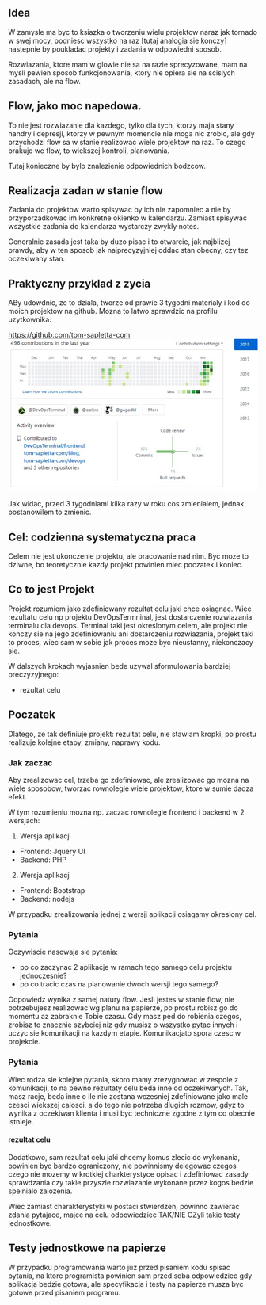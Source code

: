 ## Idea
W zamysle ma byc to ksiazka o tworzeniu wielu projektow naraz jak tornado w swej mocy, podniesc wszystko na raz
[tutaj analogia sie konczy] nastepnie
by poukladac projekty i zadania w odpowiedni sposob.

Rozwiazania, ktore mam w glowie nie sa na razie sprecyzowane,
mam na mysli pewien sposob funkcjonowania, ktory nie opiera sie na scislych zasadach, ale na flow.

## Flow, jako moc napedowa.
To nie jest rozwiazanie dla kazdego, tylko dla tych, ktorzy maja stany handry i depresji, ktorzy w pewnym momencie nie moga nic zrobic, ale gdy przychodzi flow
sa w stanie realizowac wiele projektow na raz.
To czego brakuje we flow, to wiekszej kontroli, planowania.

Tutaj konieczne by bylo znalezienie odpowiednich bodzcow.

## Realizacja zadan w stanie flow
Zadania do projektow warto spisywac by ich nie zapomniec a nie by przyporzadkowac im konkretne okienko w kalendarzu.
Zamiast spisywac wszystkie zadania do kalendarza wystarczy zwykly notes.

Generalnie zasada jest taka by duzo pisac i to otwarcie, jak najblizej prawdy, aby w ten sposob jak najprecyzyjniej oddac stan obecny, czy tez oczekiwany stan.

## Praktyczny przyklad z zycia
ABy udowdnic, ze to dziala, tworze od prawie 3 tygodni materialy i kod do moich projektow na github.
Mozna to latwo sprawdzic na profilu uzytkownika:

https://github.com/tom-sapletta-com
![profile](my_github_profile_calendar.jpg)

Jak widac, przed 3 tygodniami kilka razy w roku cos zmienialem, jednak postanowilem to zmienic.

## Cel: codzienna systematyczna praca
Celem nie jest ukonczenie projektu, ale pracowanie nad nim.
Byc moze to dziwne, bo teoretycznie kazdy projekt powinien miec poczatek i koniec.

## Co to jest Projekt
Projekt rozumiem jako zdefiniowany rezultat celu jaki chce osiagnac.
Wiec rezultatu celu np projektu DevOpsTermninal, jest dostarczenie rozwiazania terminalu dla devops.
Terminal taki jest okreslonym celem, ale projekt nie konczy sie na jego zdefiniowaniu ani dostarczeniu rozwiazania, 
projekt taki to proces, wiec sam w sobie jak proces moze byc nieustanny, niekonczacy sie.

W dalszych krokach wyjasnien bede uzywal sformulowania bardziej preczyzyjnego:
+ rezultat celu

## Poczatek
Dlatego, ze tak definiuje projekt: rezultat celu, nie stawiam kropki, po prostu realizuje kolejne etapy, zmiany, naprawy kodu.

### Jak zaczac
Aby zrealizowac cel, trzeba go zdefiniowac, ale zrealizowac go mozna na wiele sposobow, tworzac rownolegle wiele projektow, ktore w sumie dadza efekt.

W tym rozumieniu mozna np. zaczac rownolegle frontend i backend w 2 wersjach:

1. Wersja aplikacji
+ Frontend: Jquery UI
+ Backend: PHP

2. Wersja aplikacji
+ Frontend: Bootstrap
+ Backend: nodejs


W przypadku zrealizowania jednej z wersji aplikacji osiagamy okreslony cel.

### Pytania
Oczywiscie nasowaja sie pytania:
+ po co zaczynac 2 aplikacje w ramach tego samego celu projektu jednoczesnie?
+ po co tracic czas na planowanie dwoch wersji tego samego?

Odpowiedz wynika z samej natury flow.
Jesli jestes w stanie flow, nie potrzebujesz realizowac wg planu na papierze, po prostu robisz go do momentu az zabraknie Tobie czasu.
Gdy masz ped do robienia czegos, zrobisz to znacznie szybciej niz gdy musisz o wszystko pytac innych i uczyc sie komunikacji na kazdym etapie.
Komunikacjato spora czesc w projekcie.

### Pytania
Wiec rodza sie kolejne pytania, skoro mamy zrezygnowac w zespole z komunikacji, to na pewno rezultaty celu beda inne od oczekiwanych.
Tak, masz racje, beda inne o ile nie  zostana wczesniej zdefiniowane jako male czesci wiekszej calosci, a do tego nie potrzeba dlugich rozmow, gdyz to wynika z oczekiwan klienta i musi byc techniczne zgodne z tym co obecnie istnieje.

#### rezultat celu
Dodatkowo, sam rezultat celu jaki chcemy komus zlecic do wykonania, powinien byc bardzo ograniczony, nie powinnismy delegowac czegos czego nie mozemy w krotkiej charkterystyce opisac i zdefiniowac zasady sprawdzania czy takie przyszle rozwiazanie wykonane przez kogos bedzie spelnialo zalozenia.

Wiec zamiast charakterystyki w postaci stwierdzen, powinno zawierac zdania pytajace, majce na celu odpowiedziec TAK/NIE
CZyli takie testy jednostkowe.

## Testy jednostkowe na papierze
W przypadku programowania warto juz przed pisaniem kodu spisac pytania, na ktore programista powinien sam przed soba odpowiedziec gdy aplikacja bedzie gotowa, ale specyfikacja i testy na papierze musza byc gotowe przed pisaniem programu.


